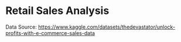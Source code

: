 # Retail Sales Analysis
Data Source: https://www.kaggle.com/datasets/thedevastator/unlock-profits-with-e-commerce-sales-data
